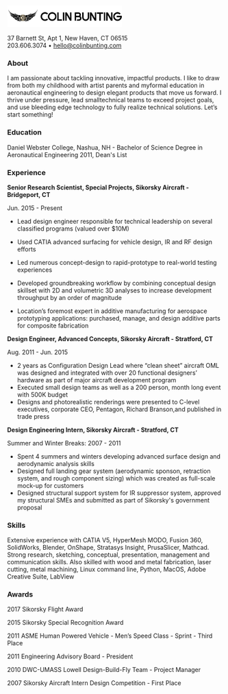 <img src='https://raw.githubusercontent.com/gingervortex/resume/master/CBunting_HeaderType.png?token=AH3UO26L5ZBH7FZPX2MLOZK66YQF4' alt="Colin Bunting" height='50'>

37 Barnett St, Apt 1, New Haven, CT 06515  
203.606.3074 • [hello@colinbunting.com](mailto:hello@colinbunting.com)

### About

I am passionate about tackling innovative, impactful products. I like to draw from both my childhood with artist parents and myformal education in aeronautical engineering to design elegant products that move us forward. I thrive under pressure, lead smalltechnical teams to exceed project goals, and use bleeding edge technology to fully realize technical solutions. Let’s start something!

### Education

Daniel Webster College, Nashua, NH - Bachelor of Science Degree in Aeronautical Engineering 2011, Dean's List

### Experience

**Senior Research Scientist, Special Projects, Sikorsky Aircraft - Bridgeport, CT**

Jun. 2015 - Present

- Lead design engineer responsible for technical leadership on several classified programs (valued over $10M)

- Used CATIA advanced surfacing for vehicle design, IR and RF design efforts

- Led numerous concept-design to rapid-prototype to real-world testing experiences 

- Developed groundbreaking workflow by combining conceptual design skillset with 2D and volumetric 3D analyses to increase development throughput by an order of magnitude

- Location’s foremost expert in additive manufacturing for aerospace prototyping applications: purchased, manage, and design additive parts for composite fabrication

**Design Engineer, Advanced Concepts, Sikorsky Aircraft - Stratford, CT**

Aug. 2011 - Jun. 2015

- 2 years as Configuration Design Lead where “clean sheet” aircraft OML was designed and integrated with over 20 functional designers’ hardware as part of major aircraft development program
- Executed small design teams as well as a 200 person, month long event with 500K budget
- Designs and photorealistic renderings were presented to C-level executives, corporate CEO, Pentagon, Richard Branson,and published in trade press

**Design Engineering Intern, Sikorsky Aircraft - Stratford, CT**

Summer and Winter Breaks: 2007 - 2011

- Spent 4 summers and winters developing advanced surface design and aerodynamic analysis skills
- Designed full landing gear system (aerodynamic sponson, retraction system, and rough component sizing) which was created as full-scale mock-up for customers
- Designed structural support system for IR suppressor system, approved my structural SMEs and submitted as part of Sikorsky's government proposal

### Skills

Extensive experience with CATIA V5, HyperMesh MODO, Fusion 360, SolidWorks, Blender, OnShape, Stratasys Insight, PrusaSlicer, Mathcad. Strong research, sketching, conceptual, presentation, management and communication skills. Also skilled with wood and metal fabrication, laser cutting, metal machining, Linux command line, Python, MacOS, Adobe Creative Suite, LabView

### Awards

2017 Sikorsky Flight Award

2015 Sikorsky Special Recognition Award

2011 ASME Human Powered Vehicle - Men’s Speed Class - Sprint - Third Place

2011 Engineering Advisory Board - President

2010 DWC-UMASS Lowell Design-Build-Fly Team - Project Manager

2007 Sikorsky Aircraft Intern Design Competition - First Place
